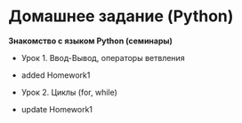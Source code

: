 # Домашнее задание (Python)

**Знакомство с языком Python (семинары)**

- Урок 1. Ввод-Вывод, операторы ветвления
- added Homework1

- Урок 2. Циклы (for, while)
- update Homework1
